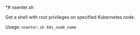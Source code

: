 *# nsenter.sh

Get a shell with root privileges on specified Kubernetes node.

Usage: <code>nsenter.sh *k8s_node_name*</code>
